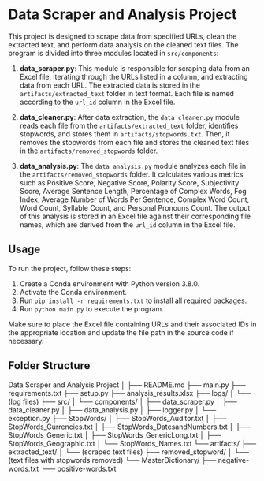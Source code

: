 # Data Scraper and Analysis Project

This project is designed to scrape data from specified URLs, clean the extracted text, and perform data analysis on the cleaned text files. The program is divided into three modules located in `src/components`:

1. **data_scraper.py**: This module is responsible for scraping data from an Excel file, iterating through the URLs listed in a column, and extracting data from each URL. The extracted data is stored in the `artifacts/extracted_text` folder in text format. Each file is named according to the `url_id` column in the Excel file.

2. **data_cleaner.py**: After data extraction, the `data_cleaner.py` module reads each file from the `artifacts/extracted_text` folder, identifies stopwords, and stores them in `artifacts/stopwords.txt`. Then, it removes the stopwords from each file and stores the cleaned text files in the `artifacts/removed_stopwords` folder.

3. **data_analysis.py**: The `data_analysis.py` module analyzes each file in the `artifacts/removed_stopwords` folder. It calculates various metrics such as Positive Score, Negative Score, Polarity Score, Subjectivity Score, Average Sentence Length, Percentage of Complex Words, Fog Index, Average Number of Words Per Sentence, Complex Word Count, Word Count, Syllable Count, and Personal Pronouns Count. The output of this analysis is stored in an Excel file against their corresponding file names, which are derived from the `url_id` column in the Excel file.

## Usage

To run the project, follow these steps:

1. Create a Conda environment with Python version 3.8.0.
2. Activate the Conda environment.
3. Run `pip install -r requirements.txt` to install all required packages.
4. Run `python main.py` to execute the program.

Make sure to place the Excel file containing URLs and their associated IDs in the appropriate location and update the file path in the source code if necessary.

## Folder Structure

Data Scraper and Analysis Project
│
├── README.md
├── main.py
├── requirements.txt
├── setup.py
├── analysis_results.xlsx
├── logs/
│   └── (log files)
├── src/
│   └── components/
│       ├── data_scraper.py
│       ├── data_cleaner.py
│       ├── data_analysis.py
│       ├── logger.py
│       └── exception.py
├── StopWords/
│   ├── StopWords_Auditor.txt
│   ├── StopWords_Currencies.txt
│   ├── StopWords_DatesandNumbers.txt
│   ├── StopWords_Generic.txt
│   ├── StopWords_GenericLong.txt
│   ├── StopWords_Geographic.txt
│   └── StopWords_Names.txt
└── artifacts/
    ├── extracted_text/
    │   └── (scraped text files)
    ├── removed_stopword/
    │   └── (text files with stopwords removed)
    └── MasterDictionary/
        ├── negative-words.txt
        └── positive-words.txt
